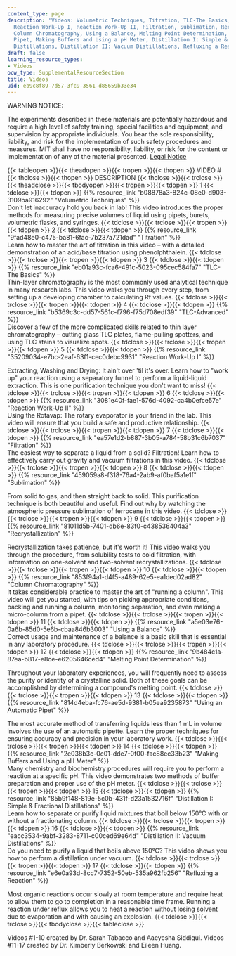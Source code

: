 ```yaml
---
content_type: page
description: 'Videos: Volumetric Techniques, Titration, TLC-The Basics, TLC-Advanced,
  Reaction Work-Up I, Reaction Work-Up II, Filtration, Sublimation, Recrystallization,
  Column Chromatography, Using a Balance, Melting Point Determination, Using an Automatic
  Pipet, Making Buffers and Using a pH Meter, Distillation I: Simple & Fractional
  Distillations, Distillation II: Vacuum Distillations, Refluxing a Reaction.'
draft: false
learning_resource_types:
- Videos
ocw_type: SupplementalResourceSection
title: Videos
uid: eb9c8f89-7d57-3fc9-3561-d85659b33e34
---
```

WARNING NOTICE:

The experiments described in these materials are potentially hazardous and require a high level of safety training, special facilities and equipment, and supervision by appropriate individuals. You bear the sole responsibility, liability, and risk for the implementation of such safety procedures and measures. MIT shall have no responsibility, liability, or risk for the content or implementation of any of the material presented. [Legal Notice](/terms/)

{{< tableopen >}}{{< theadopen >}}{{< tropen >}}{{< thopen >}}
VIDEO #
{{< thclose >}}{{< thopen >}}
DESCRIPTION
{{< thclose >}}{{< trclose >}}{{< theadclose >}}{{< tbodyopen >}}{{< tropen >}}{{< tdopen >}}
1
{{< tdclose >}}{{< tdopen >}}
{{% resource_link "b08878a3-824c-08e0-d903-3109ba916292" "Volumetric Techniques" %}}   
Don't let inaccuracy hold you back in lab! This video introduces the proper methods for measuring precise volumes of liquid using pipets, burets, volumetric flasks, and syringes.
{{< tdclose >}}{{< trclose >}}{{< tropen >}}{{< tdopen >}}
2
{{< tdclose >}}{{< tdopen >}}
{{% resource_link "9fad48e0-c475-ba81-6fac-7b237a721dad" "Titration" %}}   
Learn how to master the art of titration in this video – with a detailed demonstration of an acid/base titration using phenolphthalein.
{{< tdclose >}}{{< trclose >}}{{< tropen >}}{{< tdopen >}}
3
{{< tdclose >}}{{< tdopen >}}
{{% resource_link "eb01a93c-fca6-491c-5023-095cec584fa7" "TLC-The Basics" %}}   
Thin-layer chromatography is the most commonly used analytical technique in many research labs. This video walks you through every step, from setting up a developing chamber to calculating Rf values.
{{< tdclose >}}{{< trclose >}}{{< tropen >}}{{< tdopen >}}
4
{{< tdclose >}}{{< tdopen >}}
{{% resource_link "b5369c3c-dd57-561c-f796-f75d708edf39" "TLC-Advanced" %}}   
Discover a few of the more complicated skills related to thin layer chromatography – cutting glass TLC plates, flame-pulling spotters, and using TLC stains to visualize spots.
{{< tdclose >}}{{< trclose >}}{{< tropen >}}{{< tdopen >}}
5
{{< tdclose >}}{{< tdopen >}}
{{% resource_link "35209034-e7bc-2eaf-63f1-cec0debc9931" "Reaction Work-Up I" %}} 

  
Extracting, Washing and Drying: It ain't over 'til it's over. Learn how to "work up" your reaction using a separatory funnel to perform a liquid-liquid extraction. This is one purification technique you don't want to miss!
{{< tdclose >}}{{< trclose >}}{{< tropen >}}{{< tdopen >}}
6
{{< tdclose >}}{{< tdopen >}}
{{% resource_link "3081e40f-fae1-576d-4092-ca4b0efce57e" "Reaction Work-Up II" %}}   
Using the Rotavap: The rotary evaporator is your friend in the lab. This video will ensure that you build a safe and productive relationship.
{{< tdclose >}}{{< trclose >}}{{< tropen >}}{{< tdopen >}}
7
{{< tdclose >}}{{< tdopen >}}
{{% resource_link "ea57e1d2-b887-3b05-a784-58b31c6b7037" "Filtration" %}}   
The easiest way to separate a liquid from a solid? Filtration! Learn how to effectively carry out gravity and vacuum filtrations in this video.
{{< tdclose >}}{{< trclose >}}{{< tropen >}}{{< tdopen >}}
8
{{< tdclose >}}{{< tdopen >}}
{{% resource_link "459059a8-f318-76a4-2ab9-af0baf5a1e1f" "Sublimation" %}} 

  
From solid to gas, and then straight back to solid. This purification technique is both beautiful and useful. Find out why by watching the atmospheric pressure sublimation of ferrocene in this video.
{{< tdclose >}}{{< trclose >}}{{< tropen >}}{{< tdopen >}}
9
{{< tdclose >}}{{< tdopen >}}
{{% resource_link "81011d5b-7401-db6e-83f0-c438536404a3" "Recrystallization" %}} 

  
Recrystallization takes patience, but it's worth it! This video walks you through the procedure, from solubility tests to cold filtration, with information on one-solvent and two-solvent recrystallizations.
{{< tdclose >}}{{< trclose >}}{{< tropen >}}{{< tdopen >}}
10
{{< tdclose >}}{{< tdopen >}}
{{% resource_link "853f94a1-d4f5-a489-62e5-ea1ded02ad82" "Column Chromatography" %}}   
It takes considerable practice to master the art of "running a column". This video will get you started, with tips on picking appropriate conditions, packing and running a column, monitoring separation, and even making a micro-column from a pipet.
{{< tdclose >}}{{< trclose >}}{{< tropen >}}{{< tdopen >}}
11
{{< tdclose >}}{{< tdopen >}}
{{% resource_link "a5e03e76-0a6b-85d0-5e6b-cbaa846b3003" "Using a Balance" %}}   
Correct usage and maintenance of a balance is a basic skill that is essential in any laboratory procedure.
{{< tdclose >}}{{< trclose >}}{{< tropen >}}{{< tdopen >}}
12
{{< tdclose >}}{{< tdopen >}}
{{% resource_link "9b484c1a-87ea-b817-e8ce-e6205646ced4" "Melting Point Determination" %}} 

  
Throughout your laboratory experiences, you will frequently need to assess the purity or identity of a crystalline solid. Both of these goals can be accomplished by determining a compound's melting point.
{{< tdclose >}}{{< trclose >}}{{< tropen >}}{{< tdopen >}}
13
{{< tdclose >}}{{< tdopen >}}
{{% resource_link "814d4eba-fc76-ae5d-9381-b05ea9235873" "Using an Automatic Pipet" %}} 

  
The most accurate method of transferring liquids less than 1 mL in volume involves the use of an automatic pipette. Learn the proper techniques for ensuring accuracy and precision in your laboratory work.
{{< tdclose >}}{{< trclose >}}{{< tropen >}}{{< tdopen >}}
14
{{< tdclose >}}{{< tdopen >}}
{{% resource_link "2e038b3c-0c01-dde7-0f00-fac88ec33b23" "Making Buffers and Using a pH Meter" %}}   
Many chemistry and biochemistry procedures will require you to perform a reaction at a specific pH. This video demonstrates two methods of buffer preparation and proper use of the pH meter.
{{< tdclose >}}{{< trclose >}}{{< tropen >}}{{< tdopen >}}
15
{{< tdclose >}}{{< tdopen >}}
{{% resource_link "85b9f148-819e-5c0b-431f-d23a1532716f" "Distillation I: Simple & Fractional Distillations" %}}   
Learn how to separate or purify liquid mixtures that boil below 150°C with or without a fractionating column.
{{< tdclose >}}{{< trclose >}}{{< tropen >}}{{< tdopen >}}
16
{{< tdclose >}}{{< tdopen >}}
{{% resource_link "eacc3534-9abf-3283-8711-c00ced69e64d" "Distillation II: Vacuum Distillations" %}}   
Do you need to purify a liquid that boils above 150°C? This video shows you how to perform a distillation under vacuum.
{{< tdclose >}}{{< trclose >}}{{< tropen >}}{{< tdopen >}}
17
{{< tdclose >}}{{< tdopen >}}
{{% resource_link "e6e0a93d-8cc7-7352-50eb-535a962fb256" "Refluxing a Reaction" %}} 

  
Most organic reactions occur slowly at room temperature and require heat to allow them to go to completion in a reasonable time frame. Running a reaction under reflux allows you to heat a reaction without losing solvent due to evaporation and with causing an explosion.
{{< tdclose >}}{{< trclose >}}{{< tbodyclose >}}{{< tableclose >}}

Videos #1-10 created by Dr. Sarah Tabacco and Aaeyesha Siddiqui. Videos #11-17 created by Dr. Kimberly Berkowski and Eileen Huang.